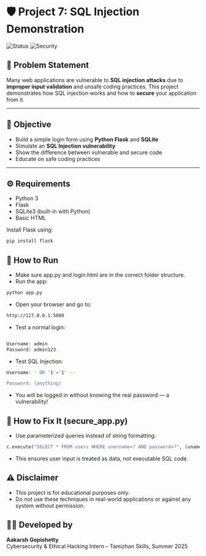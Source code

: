 # 🛡️ Project 7: SQL Injection Demonstration

![Status](https://img.shields.io/badge/Projects-7%2F8%20Completed-blue)
![Security](https://img.shields.io/badge/SQL--Injection-Vulnerable-red)

## 📌 Problem Statement

Many web applications are vulnerable to **SQL injection attacks** due to **improper input validation** and unsafe coding practices. This project demonstrates how SQL injection works and how to **secure** your application from it.

---

## 🎯 Objective

- Build a simple login form using **Python Flask** and **SQLite**
- Simulate an **SQL Injection vulnerability**
- Show the difference between vulnerable and secure code
- Educate on safe coding practices

---

## ⚙️ Requirements

- Python 3
- Flask
- SQLite3 (built-in with Python)
- Basic HTML

Install Flask using:

```bash
pip install flask
```

## 🚀 How to Run

- Make sure app.py and login.html are in the correct folder structure.
- Run the app:

```bash
python app.py
```

- Open your browser and go to:

``` bash
http://127.0.0.1:5000
```

- Test a normal login:

``` bash

Username: admin
Password: admin123

```

- Test SQL Injection:

``` bash
Username: ' OR '1'='1' --

Password: (anything)

```

- You will be logged in without knowing the real password — a vulnerability!

## 🔐 How to Fix It (secure_app.py)

- Use parameterized queries instead of string formatting:

```python
c.execute("SELECT * FROM users WHERE username=? AND password=?", (uname, pwd))
```

- This ensures user input is treated as data, not executable SQL code.

## ⚠️ Disclaimer

- This project is for educational purposes only.
- Do not use these techniques in real-world applications or against any system without permission.

## 👨‍💻 Developed by

**Aakarsh Gopishetty**  
Cybersecurity & Ethical Hacking Intern – Tamizhan Skills, Summer 2025
